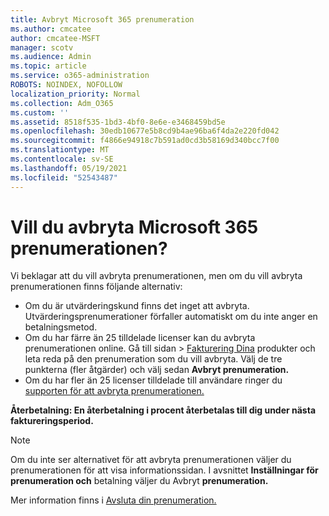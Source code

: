 ```yaml
---
title: Avbryt Microsoft 365 prenumeration
ms.author: cmcatee
author: cmcatee-MSFT
manager: scotv
ms.audience: Admin
ms.topic: article
ms.service: o365-administration
ROBOTS: NOINDEX, NOFOLLOW
localization_priority: Normal
ms.collection: Adm_O365
ms.custom: ''
ms.assetid: 8518f535-1bd3-4bf0-8e6e-e3468459bd5e
ms.openlocfilehash: 30edb10677e5b8cd9b4ae96ba6f4da2e220fd042
ms.sourcegitcommit: f4866e94918c7b591ad0cd3b58169d340bcc7f00
ms.translationtype: MT
ms.contentlocale: sv-SE
ms.lasthandoff: 05/19/2021
ms.locfileid: "52543487"
---
```

# <a name="canceling-your-microsoft-365-subscription"></a>Vill du avbryta Microsoft 365 prenumerationen?

Vi beklagar att du vill avbryta prenumerationen, men om du vill avbryta prenumerationen finns följande alternativ:
  
- Om du är utvärderingskund finns det inget att avbryta. Utvärderingsprenumerationer förfaller automatiskt om du inte anger en betalningsmetod.
- Om du har färre än 25 tilldelade licenser kan du avbryta prenumerationen online. Gå till  sidan \> [Fakturering Dina](https://go.microsoft.com/fwlink/p/?linkid=842054) produkter och leta reda på den prenumeration som du vill avbryta. Välj de tre punkterna (fler åtgärder) och välj sedan **Avbryt prenumeration.**
- Om du har fler än 25 licenser tilldelade till användare ringer du [supporten för att avbryta prenumerationen.](https://go.microsoft.com/fwlink/p/?linkid=518322)

**Återbetalning: En återbetalning i procent återbetalas till dig under nästa faktureringsperiod.**

> [!NOTE]
> Om du inte ser alternativet för att avbryta prenumerationen väljer du prenumerationen för att visa informationssidan. I avsnittet **Inställningar för prenumeration och** betalning väljer du Avbryt **prenumeration.**

Mer information finns i [Avsluta din prenumeration.](/microsoft-365/commerce/subscriptions/cancel-your-subscription)